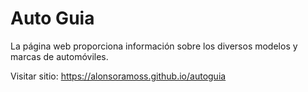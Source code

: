 # Auto Guia

La página web proporciona información sobre los diversos modelos y marcas de automóviles.

Visitar sitio: https://alonsoramoss.github.io/autoguia
